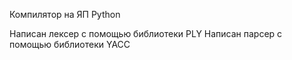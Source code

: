 Компилятор на ЯП Python 

Написан лексер с помощью библиотеки PLY
Написан парсер с помощью библиотеки YACC
